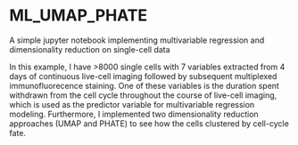 # ML_UMAP_PHATE
A simple jupyter notebook implementing multivariable regression and dimensionality reduction on single-cell data

In this example, I have >8000 single cells with 7 variables extracted from 4 days of continuous live-cell imaging followed by subsequent multiplexed immunofluorecence staining. One of these variables is the duration spent withdrawn from the cell cycle throughout the course of live-cell imaging, which is used as the predictor variable for multivariable regression modeling. Furthermore, I implemented two dimensionality reduction approaches (UMAP and PHATE) to see how the cells clustered by cell-cycle fate.
